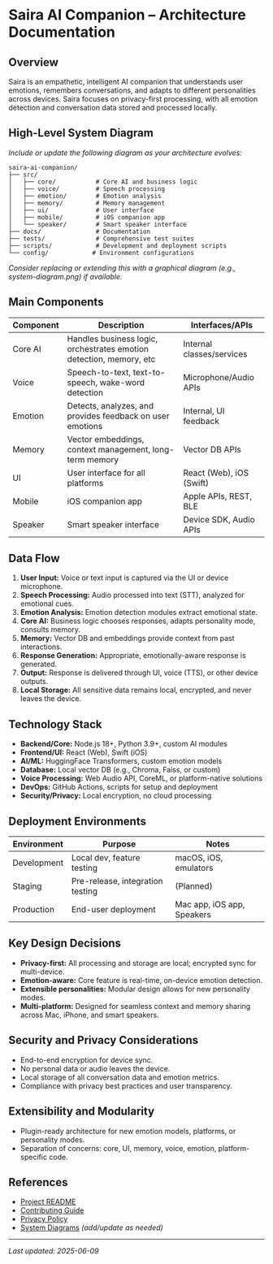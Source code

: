 # Saira AI Companion – Architecture Documentation

## Overview
Saira is an empathetic, intelligent AI companion that understands user emotions, remembers conversations, and adapts to different personalities across devices. Saira focuses on privacy-first processing, with all emotion detection and conversation data stored and processed locally.

## High-Level System Diagram
_Include or update the following diagram as your architecture evolves:_
```
saira-ai-companion/
├── src/
│   ├── core/           # Core AI and business logic
│   ├── voice/          # Speech processing
│   ├── emotion/        # Emotion analysis
│   ├── memory/         # Memory management
│   ├── ui/             # User interface
│   ├── mobile/         # iOS companion app
│   └── speaker/        # Smart speaker interface
├── docs/               # Documentation
├── tests/              # Comprehensive test suites
├── scripts/            # Development and deployment scripts
└── config/            # Environment configurations
```
_Consider replacing or extending this with a graphical diagram (e.g., system-diagram.png) if available._

## Main Components

| Component         | Description                                                         | Interfaces/APIs            |
|-------------------|---------------------------------------------------------------------|----------------------------|
| Core AI           | Handles business logic, orchestrates emotion detection, memory, etc | Internal classes/services  |
| Voice             | Speech-to-text, text-to-speech, wake-word detection                | Microphone/Audio APIs      |
| Emotion           | Detects, analyzes, and provides feedback on user emotions           | Internal, UI feedback      |
| Memory            | Vector embeddings, context management, long-term memory             | Vector DB APIs             |
| UI                | User interface for all platforms                                   | React (Web), iOS (Swift)   |
| Mobile            | iOS companion app                                                   | Apple APIs, REST, BLE      |
| Speaker           | Smart speaker interface                                             | Device SDK, Audio APIs     |

## Data Flow

1. **User Input:** Voice or text input is captured via the UI or device microphone.
2. **Speech Processing:** Audio processed into text (STT), analyzed for emotional cues.
3. **Emotion Analysis:** Emotion detection modules extract emotional state.
4. **Core AI:** Business logic chooses responses, adapts personality mode, consults memory.
5. **Memory:** Vector DB and embeddings provide context from past interactions.
6. **Response Generation:** Appropriate, emotionally-aware response is generated.
7. **Output:** Response is delivered through UI, voice (TTS), or other device outputs.
8. **Local Storage:** All sensitive data remains local, encrypted, and never leaves the device.

## Technology Stack

- **Backend/Core:** Node.js 18+, Python 3.9+, custom AI modules
- **Frontend/UI:** React (Web), Swift (iOS)
- **AI/ML:** HuggingFace Transformers, custom emotion models
- **Database:** Local vector DB (e.g., Chroma, Faiss, or custom)
- **Voice Processing:** Web Audio API, CoreML, or platform-native solutions
- **DevOps:** GitHub Actions, scripts for setup and deployment
- **Security/Privacy:** Local encryption, no cloud processing

## Deployment Environments

| Environment   | Purpose                                      | Notes                       |
|---------------|----------------------------------------------|-----------------------------|
| Development   | Local dev, feature testing                    | macOS, iOS, emulators       |
| Staging       | Pre-release, integration testing              | (Planned)                   |
| Production    | End-user deployment                          | Mac app, iOS app, Speakers  |

## Key Design Decisions

- **Privacy-first:** All processing and storage are local; encrypted sync for multi-device.
- **Emotion-aware:** Core feature is real-time, on-device emotion detection.
- **Extensible personalities:** Modular design allows for new personality modes.
- **Multi-platform:** Designed for seamless context and memory sharing across Mac, iPhone, and smart speakers.

## Security and Privacy Considerations

- End-to-end encryption for device sync.
- No personal data or audio leaves the device.
- Local storage of all conversation data and emotion metrics.
- Compliance with privacy best practices and user transparency.

## Extensibility and Modularity

- Plugin-ready architecture for new emotion models, platforms, or personality modes.
- Separation of concerns: core, UI, memory, voice, emotion, platform-specific code.

## References

- [Project README](../README.md)
- [Contributing Guide](../CONTRIBUTING.md)
- [Privacy Policy](../PRIVACY.md)
- [System Diagrams](system-diagram.png) _(add/update as needed)_

---

_Last updated: 2025-06-09_
